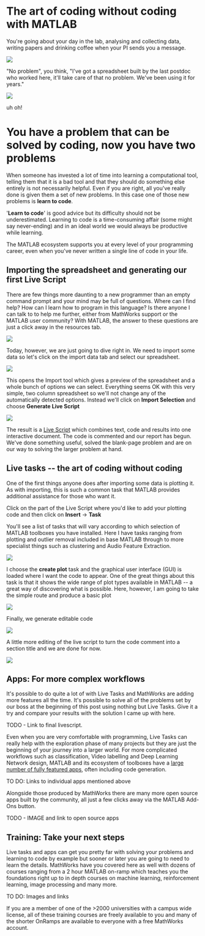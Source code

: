 # The art of coding without coding with MATLAB

You're going about your day in the lab, analysing and collecting data, writing papers and drinking coffee when your PI sends you a message.

![](./yourtask.png)

"No problem", you think, "I've got a spreadsheet built by the last postdoc who worked here, it'll take care of that no problem. We've been using it for years."

![](./task_rules.PNG)

uh oh!

# You have a problem that can be solved by coding, now you have two problems

When someone has invested a lot of time into learning a computational tool, telling them that it is a bad tool and that they should do something else entirely is not necessarily helpful.  Even if you are right, all you've really done is given them a set of new problems.  In this case one of those new problems is **learn to code**.  

'**Learn to code**' is good advice but its difficulty should not be underestimated.  Learning to code is a time-consuming affair (some might say never-ending) and in an ideal world we would always be productive while learning.  

The MATLAB ecosystem supports you at every level of your programming career, even when you've never written a single line of code in your life. 

## Importing the spreadsheet and generating our first Live Script

There are few things more daunting to a new programmer than an empty command prompt and your mind may be full of questions.  Where can I find help?  How can I learn how to program in this language?  Is there anyone I can talk to to help me further, either from MathWorks support or the MATLAB user community?  With MATLAB, the answer to these questions are just a click away in the resources tab.

![](./resources.PNG)

Today, however, we are just going to dive right in.  We need to import some data so let's click on the import data tab and select our spreadsheet.

![](./desktop.png)

This opens the Import tool which gives a preview of the spreadsheet and a whole bunch of options we can select.  Everything seems OK with this very simple, two column spreadsheet so we'll not change any of the automatically detected options.  Instead we'll click on **Import Selection** and choose **Generate Live Script**

![](./livescript_select.gif)

The result is a [Live Script](https://uk.mathworks.com/help/matlab/live-scripts-and-functions.html) which combines text, code and results into one interactive document.  The code is commented and our report has begun.  We've done something useful, solved the blank-page problem and are on our way to solving the larger problem at hand.

## Live tasks -- the art of coding without coding

One of the first things anyone does after importing some data is plotting it.  As with importing, this is such a common task that MATLAB provides additional assistance for those who want it.

Click on the part of the Live Script where you'd like to add your plotting code and then click on **Insert** -> **Task**

You'll see a list of tasks that will vary according to which selection of MATLAB toolboxes you have installed.  Here I have tasks ranging from plotting and outlier removal included in base MATLAB through to more specialist things such as clustering and Audio Feature Extraction.  

![](./plot_task.gif)

I choose the **create plot** task and the graphical user interface (GUI) is loaded where I want the code to appear.  One of the great things about this task is that it shows the wide range of plot types available in MATLAB -- a great way of discovering what is possible.  Here, however, I am going to take the simple route and produce a basic plot

![](./create_plot.gif)

Finally, we generate editable code

![](./code_generate.gif)

A little more editing of the live script to turn the code comment into a section title and we are done for now.

![](./final_plot.PNG)

## Apps: For more complex workflows

It's possible to do quite a lot of with Live Tasks and MathWorks are adding more features all the time.  It's possible to solve all of the problems set by our boss at the beginning of this post using nothing but Live Tasks.  Give it a try and compare your results with the solution I came up with here.

TODO - Link to final livescript.

Even when you are very comfortable with programming, Live Tasks can really help with the exploration phase of many projects but they are just the beginning of your journey into a larger world. For more complicated workflows such as classification, Video labelling and Deep Learning Network design, MATLAB and its ecosystem of toolboxes have a [large number of fully featured apps](https://uk.mathworks.com/help/referencelist.html?type=app), often including code generation. 

TO DO: Links to individual apps mentioned above

Alongside those produced by MathWorks there are many more open source apps built by the community, all just a few clicks away via the MATLAB Add-Ons button.

TODO - IMAGE and link to open source apps

## Training: Take your next steps

Live tasks and apps can get you pretty far with solving your problems and learning to code by example but sooner or later you are going to need to learn the details.  MathWorks have you covered here as well with dozens of courses ranging from a 2 hour MATLAB on-ramp which teaches you the foundations right up to in depth courses on machine learning, reinforcement learning, image processing and many more.

TO DO: Images and links

If you are a member of one of the >2000 universities with a campus wide license, all of these training courses are freely available to you and many of the shorter OnRamps are available to everyone with a free MathWorks account. 
